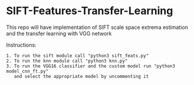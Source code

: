 # SIFT-Features-Transfer-Learning
This repo will have implementation of SIFT scale space extrema estimation and the transfer learning with VGG network



Instructions:
```
1. To run the sift module call "python3 sift_feats.py"
2. To run the knn module call "python3 knn.py"
3. To run the VGG16 classifier and the custom model run "python3 model_cnn_ft.py" 
   and select the appropriate model by uncommenting it 
```
